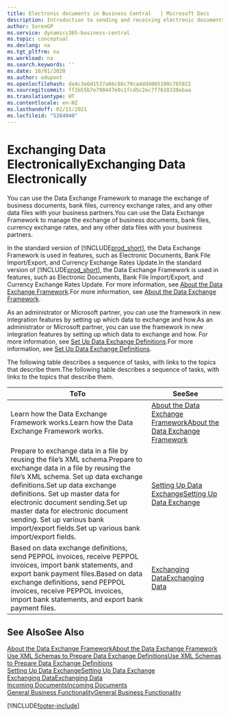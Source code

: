 ```yaml
---
title: Electronic documents in Business Central   | Microsoft Docs
description: Introduction to sending and receiving electronic documents in Business Central.
author: SorenGP
ms.service: dynamics365-business-central
ms.topic: conceptual
ms.devlang: na
ms.tgt_pltfrm: na
ms.workload: na
ms.search.keywords: ''
ms.date: 10/01/2020
ms.author: edupont
ms.openlocfilehash: da4c3e6d1537a66c86c79ca4dd4065190c765922
ms.sourcegitcommit: ff2b55b7e790447e0c1fcd5c2ec7f7610338ebaa
ms.translationtype: HT
ms.contentlocale: en-NZ
ms.lasthandoff: 02/15/2021
ms.locfileid: "5384940"
---
```

# <a name="exchanging-data-electronically"></a><span data-ttu-id="f8017-103">Exchanging Data Electronically</span><span class="sxs-lookup"><span data-stu-id="f8017-103">Exchanging Data Electronically</span></span>
<span data-ttu-id="f8017-104">You can use the Data Exchange Framework to manage the exchange of business documents, bank files, currency exchange rates, and any other data files with your business partners.</span><span class="sxs-lookup"><span data-stu-id="f8017-104">You can use the Data Exchange Framework to manage the exchange of business documents, bank files, currency exchange rates, and any other data files with your business partners.</span></span>

<span data-ttu-id="f8017-105">In the standard version of [!INCLUDE[prod_short](includes/prod_short.md)], the Data Exchange Framework is used in features, such as Electronic Documents, Bank File Import/Export, and Currency Exchange Rates Update.</span><span class="sxs-lookup"><span data-stu-id="f8017-105">In the standard version of [!INCLUDE[prod_short](includes/prod_short.md)], the Data Exchange Framework is used in features, such as Electronic Documents, Bank File Import/Export, and Currency Exchange Rates Update.</span></span> <span data-ttu-id="f8017-106">For more information, see [About the Data Exchange Framework](across-about-the-data-exchange-framework.md).</span><span class="sxs-lookup"><span data-stu-id="f8017-106">For more information, see [About the Data Exchange Framework](across-about-the-data-exchange-framework.md).</span></span>

<span data-ttu-id="f8017-107">As an administrator or Microsoft partner, you can use the framework in new integration features by setting up which data to exchange and how.</span><span class="sxs-lookup"><span data-stu-id="f8017-107">As an administrator or Microsoft partner, you can use the framework in new integration features by setting up which data to exchange and how.</span></span> <span data-ttu-id="f8017-108">For more information, see [Set Up Data Exchange Definitions](across-how-to-set-up-data-exchange-definitions.md).</span><span class="sxs-lookup"><span data-stu-id="f8017-108">For more information, see [Set Up Data Exchange Definitions](across-how-to-set-up-data-exchange-definitions.md).</span></span>

<span data-ttu-id="f8017-109">The following table describes a sequence of tasks, with links to the topics that describe them.</span><span class="sxs-lookup"><span data-stu-id="f8017-109">The following table describes a sequence of tasks, with links to the topics that describe them.</span></span>  

|<span data-ttu-id="f8017-110">To</span><span class="sxs-lookup"><span data-stu-id="f8017-110">To</span></span>|<span data-ttu-id="f8017-111">See</span><span class="sxs-lookup"><span data-stu-id="f8017-111">See</span></span>|  
|--------|---------|  
|<span data-ttu-id="f8017-112">Learn how the Data Exchange Framework works.</span><span class="sxs-lookup"><span data-stu-id="f8017-112">Learn how the Data Exchange Framework works.</span></span>|[<span data-ttu-id="f8017-113">About the Data Exchange Framework</span><span class="sxs-lookup"><span data-stu-id="f8017-113">About the Data Exchange Framework</span></span>](across-about-the-data-exchange-framework.md)|  
|<span data-ttu-id="f8017-114">Prepare to exchange data in a file by reusing the file’s XML schema.</span><span class="sxs-lookup"><span data-stu-id="f8017-114">Prepare to exchange data in a file by reusing the file’s XML schema.</span></span> <span data-ttu-id="f8017-115">Set up data exchange definitions.</span><span class="sxs-lookup"><span data-stu-id="f8017-115">Set up data exchange definitions.</span></span> <span data-ttu-id="f8017-116">Set up master data for electronic document sending.</span><span class="sxs-lookup"><span data-stu-id="f8017-116">Set up master data for electronic document sending.</span></span> <span data-ttu-id="f8017-117">Set up various bank import/export fields.</span><span class="sxs-lookup"><span data-stu-id="f8017-117">Set up various bank import/export fields.</span></span>|[<span data-ttu-id="f8017-118">Setting Up Data Exchange</span><span class="sxs-lookup"><span data-stu-id="f8017-118">Setting Up Data Exchange</span></span>](across-set-up-data-exchange.md)|  
|<span data-ttu-id="f8017-119">Based on data exchange definitions, send PEPPOL invoices, receive PEPPOL invoices, import bank statements, and export bank payment files.</span><span class="sxs-lookup"><span data-stu-id="f8017-119">Based on data exchange definitions, send PEPPOL invoices, receive PEPPOL invoices, import bank statements, and export bank payment files.</span></span>|[<span data-ttu-id="f8017-120">Exchanging Data</span><span class="sxs-lookup"><span data-stu-id="f8017-120">Exchanging Data</span></span>](across-exchange-data.md)|  

## <a name="see-also"></a><span data-ttu-id="f8017-121">See Also</span><span class="sxs-lookup"><span data-stu-id="f8017-121">See Also</span></span>  
[<span data-ttu-id="f8017-122">About the Data Exchange Framework</span><span class="sxs-lookup"><span data-stu-id="f8017-122">About the Data Exchange Framework</span></span>](across-about-the-data-exchange-framework.md)  
[<span data-ttu-id="f8017-123">Use XML Schemas to Prepare Data Exchange Definitions</span><span class="sxs-lookup"><span data-stu-id="f8017-123">Use XML Schemas to Prepare Data Exchange Definitions</span></span>](across-how-to-use-xml-schemas-to-prepare-data-exchange-definitions.md)  
[<span data-ttu-id="f8017-124">Setting Up Data Exchange</span><span class="sxs-lookup"><span data-stu-id="f8017-124">Setting Up Data Exchange</span></span>](across-set-up-data-exchange.md)  
[<span data-ttu-id="f8017-125">Exchanging Data</span><span class="sxs-lookup"><span data-stu-id="f8017-125">Exchanging Data</span></span>](across-exchange-data.md)  
[<span data-ttu-id="f8017-126">Incoming Documents</span><span class="sxs-lookup"><span data-stu-id="f8017-126">Incoming Documents</span></span>](across-income-documents.md)  
[<span data-ttu-id="f8017-127">General Business Functionality</span><span class="sxs-lookup"><span data-stu-id="f8017-127">General Business Functionality</span></span>](ui-across-business-areas.md)


[!INCLUDE[footer-include](includes/footer-banner.md)]